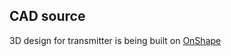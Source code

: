## CAD source
3D design for transmitter is being built on [OnShape](https://cad.onshape.com/documents/a59ab4c30cdb2f94f953abb2/v/0076fda3a5d6eca29f873ec9/e/06b2695cd32d304990fa8f74)
